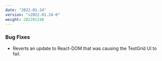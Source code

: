 ```yaml
---
date: "2022-01-24"
version: "v2022.01.24-0"
weight: 202201240
---
```


### <span class="label label-orange">Bug Fixes</span>
- Reverts an update to React-DOM that was causing the TestGrid UI to fail.
